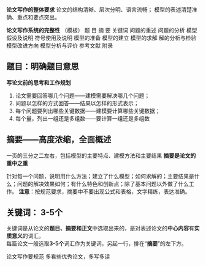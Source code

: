 **论文写作的整体要求**
	论文的结构清晰、层次分明、语言流畅； 
	模型的表述清楚准确、重点和要点突出。

**论文写作系统的完整性** （模板）
	题 目 
	摘 要
	关键词
	问题的重述
	问题的分析
	模型假设及说明
	符号使用及说明
	模型的准备
	模型的建立
	模型的求解
	解的分析与检验
	模型改进方向
	模型分析与评价
	参考文献
	附录

## 题目：明确题目意思
**写论文前的思考和工作规划**

1. 论文需要回答哪几个问题――建模需要解决哪几个问题；  
2. 问题以怎样的方式回答――结果以怎样的形式表示；  
3. 每个问题要列出哪些关键数据――建模要计算哪些关键数据；  
4. 每个量，列出一组还是多组数――要计算一组还是多组数

## 摘要——高度浓缩，全面概述
一页的三分之二左右，包括模型的主要特点、建模方法和主要结果
**摘要是论文的重中之重**

针对每一个问题，说明用什么方法；建立了什么模型；如何求解的；主要结果是什么；问题的解决效果如何；有什么特色和创新点；除了基本问题以外做了什么工作。
**注意**：按规范要求，摘要中不要出现公式和表格，文字精练，表达准确。

## 关键词： 3-5个

关键词是从论文的**题目、摘要和正文**中选取出来的，是对表述论文的**中心内容**有**实质意义**的词汇。  
每篇论文一般选取**3-5个**词汇作为关键词，另起一行，排在“**摘要**”的左下方。

论文写作要规范
	多看些优秀论文，多写多读